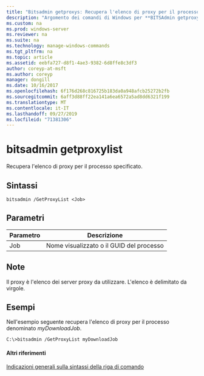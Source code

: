 ```yaml
---
title: "Bitsadmin getproxys: Recupera l'elenco di proxy per il processo specificato."
description: "Argomento dei comandi di Windows per **BITSAdmin getproxys** : Recupera l'elenco di proxy per il processo specificato."
ms.custom: na
ms.prod: windows-server
ms.reviewer: na
ms.suite: na
ms.technology: manage-windows-commands
ms.tgt_pltfrm: na
ms.topic: article
ms.assetid: eebfa727-d8f1-4ae3-9382-6d8ffe8c3df3
author: coreyp-at-msft
ms.author: coreyp
manager: dongill
ms.date: 10/16/2017
ms.openlocfilehash: 6f176d268c816725b183da0a948afcb25272b2fb
ms.sourcegitcommit: 6aff3d88ff22ea141a6ea6572a5ad8dd6321f199
ms.translationtype: MT
ms.contentlocale: it-IT
ms.lasthandoff: 09/27/2019
ms.locfileid: "71381306"
---
```

# <a name="bitsadmin-getproxylist"></a>bitsadmin getproxylist

Recupera l'elenco di proxy per il processo specificato.

## <a name="syntax"></a>Sintassi

```
bitsadmin /GetProxyList <Job>
```

## <a name="parameters"></a>Parametri

|Parametro|Descrizione|
|---------|-----------|
|Job|Nome visualizzato o il GUID del processo|

## <a name="remarks"></a>Note

Il proxy è l'elenco dei server proxy da utilizzare. L'elenco è delimitato da virgole.

## <a name="BKMK_examples"></a>Esempi

Nell'esempio seguente recupera l'elenco di proxy per il processo denominato *myDownloadJob*.
```
C:\>bitsadmin /GetProxyList myDownloadJob
```

#### <a name="additional-references"></a>Altri riferimenti

[Indicazioni generali sulla sintassi della riga di comando](command-line-syntax-key.md)